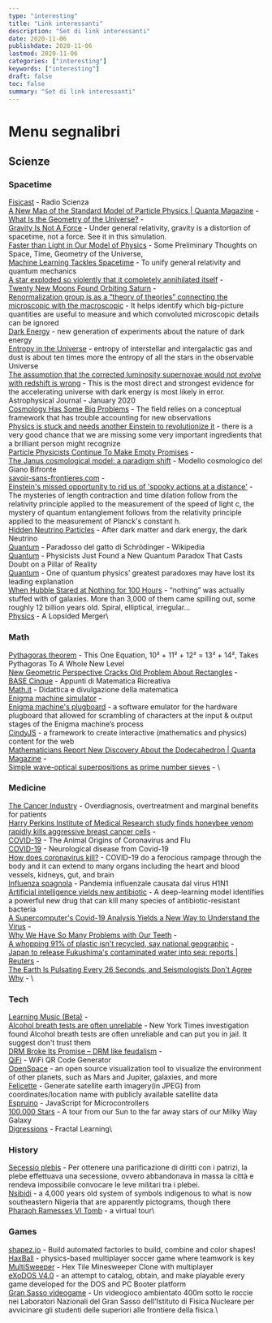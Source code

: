 ```yaml
---
type: "interesting"
title: "Link interessanti"
description: "Set di link interessanti"
date: 2020-11-06
publishdate: 2020-11-06
lastmod: 2020-11-06
categories: ["interesting"]
keywords: ["interesting"]
draft: false
toc: false
summary: "Set di link interessanti"
---
```


<!-- markdownlint-disable MD012 -->

# Menu segnalibri


## Scienze


### Spacetime

[Fisicast](https://www.radioscienza.it/fisicast/) - Radio Scienza\
[A New Map of the Standard Model of Particle Physics | Quanta Magazine](https://www.quantamagazine.org/a-new-map-of-the-standard-model-of-particle-physics-20201022) - \
[What Is the Geometry of the Universe?](https://www.quantamagazine.org/what-is-the-geometry-of-the-universe-20200316/) - \
[Gravity Is Not A Force](https://timhutton.github.io/GravityIsNotAForce/) - Under general relativity, gravity is a distortion of spacetime, not a force. See it in this simulation.\
[Faster than Light in Our Model of Physics](https://writings.stephenwolfram.com/2020/10/faster-than-light-in-our-model-of-physics-some-preliminary-thoughts/) - Some Preliminary Thoughts on Space, Time, Geometry of the Universe,  \
[Machine Learning Tackles Spacetime](https://physics.aps.org/articles/v13/40) - To unify general relativity and quantum mechanics\
[A star exploded so violently that it completely annihilated itself](https://www.syfy.com/syfywire/across-the-universe-a-star-exploded-so-violently-that-it-completely-annihilated-itself) - \
[Twenty New Moons Found Orbiting Saturn](https://dtm.carnegiescience.edu/news/twenty-new-moons-found-orbiting-saturn) - \
[Renormalization group is as a “theory of theories” connecting the microscopic with the macroscopic](https://www.quantamagazine.org/how-renormalization-saved-particle-physics-20200917/) - It helps identify which big-picture quantities are useful to measure and which convoluted microscopic details can be ignored\
[Dark Energy](https://physics.aps.org/articles/v13/1) - new generation of experiments about the nature of dark energy\
[Entropy in the Universe](https://johncarlosbaez.wordpress.com/2020/01/25/entropy-in-the-universe/) - entropy of interstellar and intergalactic gas and dust is about ten times more the entropy of all the stars in the observable Universe\
[The assumption that the corrected luminosity supernovae would not evolve with redshift is wrong](https://phys.org/news/2020-01-evidence-key-assumption-discovery-dark.html) - This is the most direct and strongest evidence for the accelerating universe with dark energy is most likely in error. Astrophysical Journal - January 2020\
[Cosmology Has Some Big Problems](https://blogs.scientificamerican.com/observations/cosmology-has-some-big-problems/) - The field relies on a conceptual framework that has trouble accounting for new observations\
[Physics is stuck and needs another Einstein to revolutionize it](https://www.salon.com/2020/09/06/physics-is-stuck--and-needs-another-einstein-to-revolutionize-it-physicist-avi-loeb-says/) -  there is a very good chance that we are missing some very important ingredients that a brilliant person might recognize\
[Particle Physicists Continue To Make Empty Promises](https://backreaction.blogspot.com/2020/10/particle-physicists-continue-to-make.html) - \
[The Janus cosmological model: a paradigm shift](https://januscosmologicalmodel.com/) - Modello cosmologico del Giano Bifronte\
[savoir-sans-frontieres.com](https://savoir-sans-frontieres.com/) - \
[Einstein's missed opportunity to rid us of 'spooky actions at a distance'](https://sciencex.com/news/2020-10-einstein-opportunity-spooky-actions-distance.html) - The mysteries of length contraction and time dilation follow from the relativity principle applied to the measurement of the speed of light c, the mystery of quantum entanglement follows from the relativity principle applied to the measurement of Planck's constant h.\
[Hidden Neutrino Particles](https://www.scientificamerican.com/article/hidden-neutrino-particles-may-be-a-link-to-the-dark-sector/) - After dark matter and dark energy, the dark Neutrino\
[Quantum](https://it.wikipedia.org/wiki/Paradosso_del_gatto_di_Schr%C3%B6dinger) - Paradosso del gatto di Schrödinger - Wikipedia\
[Quantum](https://www.sciencealert.com/a-new-quantum-paradox-throws-the-foundations-of-observed-reality-into-question) - Physicists Just Found a New Quantum Paradox That Casts Doubt on a Pillar of Reality\
[Quantum](https://www.sciencemag.org/news/2020/09/one-quantum-physics-greatest-paradoxes-may-have-lost-its-leading-explanation) - One of quantum physics’ greatest paradoxes may have lost its leading explanation\
[When Hubble Stared at Nothing for 100 Hours](https://www.nationalgeographic.com/science/phenomena/2015/04/24/when-hubble-stared-at-nothing-for-100-hours/) - “nothing” was actually stuffed with of galaxies. More than 3,000 of them came spilling out, some roughly 12 billion years old. Spiral, elliptical, irregular...\
[Physics](https://physics.aps.org/articles/v13/114) - A Lopsided Merger\

### Math

[Pythagoras theorem](https://www.forbes.com/sites/startswithabang/2020/03/06/the-bizarre-math-of-why-10%C2%B2-11%C2%B2-12%C2%B2-13%C2%B2-14%C2%B2/) - This One Equation, 10² + 11² + 12² = 13² + 14², Takes Pythagoras To A Whole New Level\
[New Geometric Perspective Cracks Old Problem About Rectangles](https://www.quantamagazine.org/new-geometric-perspective-cracks-old-problem-about-rectangles-20200625/) - \
[BASE Cinque](http://utenti.quipo.it/base5/) - Appunti di Matematica Ricreativa\
[Math.it](https://www.math.it/) - Didattica e divulgazione della matematica\
[Enigma machine simulator](https://observablehq.com/@tmcw/enigma-machine) - \
[Enigma machine's plugboard](https://observablehq.com/@tmcw/enigma-machine-plugboard) - a software emulator for the hardware plugboard that allowed for scrambling of characters at the input & output stages of the Enigma machine’s process\
[CindyJS](https://cindyjs.org/) - a framework to create interactive (mathematics and physics) content for the web\
[Mathematicians Report New Discovery About the Dodecahedron | Quanta Magazine](https://www.quantamagazine.org/mathematicians-report-new-discovery-about-the-dodecahedron-20200831/) - \
[Simple wave-optical superpositions as prime number sieves](https://arxiv.org/abs/1812.04203) - \

### Medicine

[The Cancer Industry](https://blogs.scientificamerican.com/cross-check/the-cancer-industry-hype-vs-reality/) - Overdiagnosis, overtreatment and marginal benefits for patients\
[Harry Perkins Institute of Medical Research study finds honeybee venom rapidly kills aggressive breast cancer cells](https://www.abc.net.au/news/2020-09-01/new-aus-research-finds-honey-bee-venom-kills-breast-cancer-cells/12618064) - \
[COVID-19](https://www.quantamagazine.org/how-do-animal-viruses-like-coronavirus-jump-species-20200225/) - The Animal Origins of Coronavirus and Flu\
[COVID-19](https://www.physiciansweekly.com/the-neuroinvasive-potential-of-sars-cov2-may-be-at-least-partially-responsible-for-the-respiratory-failure-of-covid-19-patients/) - Neurological disease from Covid-19\
[How does coronavirus kill?](https://www.sciencemag.org/news/2020/04/how-does-coronavirus-kill-clinicians-trace-ferocious-rampage-through-body-brain-toes) - COVID-19 do a ferocious rampage through the body and it can extend to many organs including the heart and blood vessels, kidneys, gut, and brain\
[Influenza spagnola](https://it.wikipedia.org/wiki/Influenza_spagnola) - Pandemia influenzale causata dal virus H1N1\
[Artificial intelligence yields new antibiotic](https://news.mit.edu/2020/artificial-intelligence-identifies-new-antibiotic-0220) - A deep-learning model identifies a powerful new drug that can kill many species of antibiotic-resistant bacteria\
[A Supercomputer's Covid-19 Analysis Yields a New Way to Understand the Virus](https://elemental.medium.com/a-supercomputer-analyzed-covid-19-and-an-interesting-new-theory-has-emerged-31cb8eba9d63) - \
[Why We Have So Many Problems with Our Teeth](https://www.scientificamerican.com/article/why-we-have-so-many-problems-with-our-teeth/) - \
[A whopping 91% of plastic isn't recycled, say national geographic](https://www.nationalgeographic.com/news/2017/07/plastic-produced-recycling-waste-ocean-trash-debris-environment/) - \
[Japan to release Fukushima's contaminated water into sea: reports | Reuters](https://uk.reuters.com/article/japan-disaster-water/update-2-japan-to-release-fukushimas-contaminated-water-into-sea-reports-idUKL4N2H70L4) - \
[The Earth Is Pulsating Every 26 Seconds, and Seismologists Don't Agree Why](https://www.discovermagazine.com/environment/the-earth-is-pulsating-every-26-seconds-and-seismologists-dont-agree-why) - \

### Tech

[Learning Music (Beta)](https://learningmusic.ableton.com/) - \
[Alcohol breath tests are often unreliable](https://www.nytimes.com/2019/11/03/business/drunk-driving-breathalyzer.html) - New York Times investigation found Alcohol breath tests are often unreliable and can put you in jail. It suggest don't trust them\
[DRM Broke Its Promise – DRM like feudalism](https://locusmag.com/2019/09/cory-doctorow-drm-broke-its-promise/) - \
[QiFi](https://qifi.org/) - WiFi QR Code Generator\
[OpenSpace](https://www.openspaceproject.com/) - an open source visualization tool to visualize the environment of other planets, such as Mars and Jupiter, galaxies, and more\
[Felicette](https://github.com/plant99/felicette) - Generate satellite earth imagery(in JPEG) from coordinates/location name with publicly available satellite data\
[Espruino](https://www.espruino.com/) - JavaScript for Microcontrollers\
[100,000 Stars](https://stars.chromeexperiments.com/) - A tour from our Sun to the far away stars of our Milky Way Galaxy\
[Digressions](https://reisub0.github.io/fractal-learning.html#fractal-learning) - Fractal Learning\

### History

[Secessio plebis](https://it.wikipedia.org/wiki/Secessio_plebis) - Per ottenere una parificazione di diritti con i patrizi, la plebe effettuava una secessione, ovvero abbandonava in massa la città e rendeva impossibile convocare le leve militari tra i plebei.\
[Nsibidi](https://en.wikipedia.org/wiki/Nsibidi) - a 4,000 years old system of symbols indigenous to what is now southeastern Nigeria that are apparently pictograms, though there\
[Pharaoh Ramesses VI Tomb](https://my.matterport.com/show/?m=NeiMEZa9d93&mls=1/) - a virtual tour\

### Games

[shapez.io](https://shapez.io/) - Build automated factories to build, combine and color shapes!\
[HaxBall](https://www.haxball.com/) - physics-based multiplayer soccer game where teamwork is key\
[MultiSweeper](https://www.multisweeper.com/) - Hex Tile Minesweeper Clone with multiplayer\
[eXoDOS V4.0](https://exodos.the-eye.us/) - an attempt to catalog, obtain, and make playable every game developed for the DOS and PC Booter platform\
[Gran Sasso videogame](https://www.gransassovideogame.it/) - Un videogioco ambientato 400m sotto le roccie nei Laboratori Nazionali del Gran Sasso dell'Istituto di Fisica Nucleare per avvicinare gli studenti delle superiori alle frontiere della fisica.\
